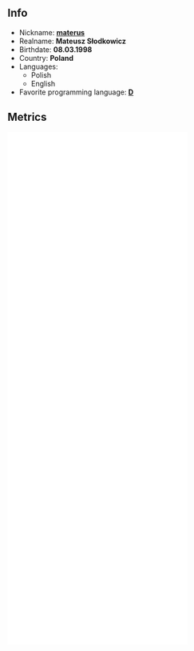 ## Info

* Nickname: [**materus**](https://materus.pl)
* Realname: **Mateusz Słodkowicz**
* Birthdate: **08.03.1998**
* Country: **Poland**
* Languages:
    * Polish
    * English 
* Favorite programming language: [**D**](https://dlang.org)

## Metrics

![Metrics](/github-metrics.svg)
